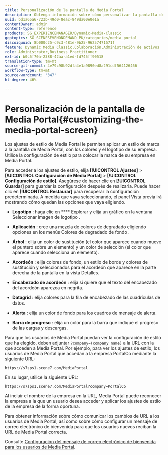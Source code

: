 ```yaml
---
title: Personalización de la pantalla de Media Portal
description: Obtenga información sobre cómo personalizar la pantalla de Media Portal.
uuid: bd1a65a6-723b-49d0-8eac-849da00e0e1a
contentOwner: admin
content-type: reference
products: SG_EXPERIENCEMANAGER/Dynamic-Media-Classic
geptopics: SG_SCENESEVENONDEMAND_PK/categories/media_portal
discoiquuid: 8b000c25-c9c3-481e-9b25-96257471571f
feature: Dynamic Media Classic,Colaboración,Administración de activos
role: Administrator,Business Practitioner
exl-id: b0c5f70a-2388-42aa-a1ed-fd745ff90518
translation-type: tm+mt
source-git-commit: 4e79c98b92dfa4e1a9890ed8a291cdf564126466
workflow-type: tm+mt
source-wordcount: '347'
ht-degree: 46%

---
```


# Personalización de la pantalla de Media Portal{#customizing-the-media-portal-screen}

Los ajustes de estilo de Media Portal le permiten aplicar un estilo de marca a la pantalla de Media Portal, con los colores y el logotipo de su empresa. Utilice la configuración de estilo para colocar la marca de su empresa en Media Portal.

Para acceder a los ajustes de estilo, elija **[!UICONTROL Ajustes]** > **[!UICONTROL Configuración de Media Portal]** > **[!UICONTROL Configuración de estilo]**. Asegúrese de hacer clic en **[!UICONTROL Guardar]** para guardar la configuración después de realizarla. Puede hacer clic en **[!UICONTROL Restaurar]** para recuperar la configuración predeterminada. A medida que vaya seleccionando, el panel Vista previa irá mostrando cómo quedan las opciones que vaya eligiendo.

* **Logotipo** : haga clic en  **** Explorar y elija un gráfico en la ventana Seleccionar imagen de logotipo .

* **Aplicación** : cree una mezcla de colores de degradado eligiendo opciones en los menús Colores de degradado de fondo .

* **Árbol** : elija un color de sustitución (el color que aparece cuando mueve el puntero sobre un elemento) y un color de selección (el color que aparece cuando selecciona un elemento).

* **Acordeón** : elija colores de fondo, un estilo de borde y colores de sustitución y seleccionados para el acordeón que aparece en la parte derecha de la pantalla en la vista Detalles.

* **Encabezado de acordeón** : elija si quiere que el texto del encabezado del acordeón aparezca en negrita.

* **Datagrid** : elija colores para la fila de encabezado de las cuadrículas de datos.

* **Alerta** : elija un color de fondo para los cuadros de mensaje de alerta.

* **Barra de progreso** : elija un color para la barra que indique el progreso de las cargas y descargas.

Para que los usuarios de Media Portal puedan ver la configuración de estilo que ha elegido, deben adjuntar `?company=(company name)` a la URL con la que acceden a Media Portal. Por ejemplo, para ver los ajustes de estilo, los usuarios de Media Portal que accedan a la empresa PortalCo mediante la siguiente URL:

`https://s7sps1.scene7.com/MediaPortal`

En su lugar, utilice la siguiente URL:

`https://s7sps1.scene7.com/MediaPortal?company=PortalCo`

Al incluir el nombre de la empresa en la URL, Media Portal puede reconocer la empresa a la que un usuario desea acceder y aplicar los ajustes de estilo de la empresa de la forma oportuna.

Para obtener información sobre cómo comunicar los cambios de URL a los usuarios de Media Portal, así como sobre cómo configurar un mensaje de correo electrónico de bienvenida para que los usuarios nuevos reciban la URL de Media Portal correcta.

Consulte [Configuración del mensaje de correo electrónico de bienvenida para los usuarios de Media Portal](adding-media-portal-users.md#setting_up_the_welcome_e_mail_message_for_media_portal_users).

